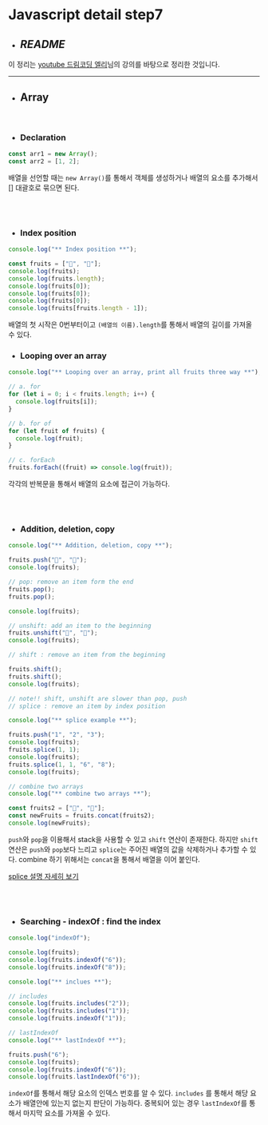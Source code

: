 # Javascript detail step7

- ## _**README**_

이 정리는 [youtube 드림코딩 엘리](https://www.youtube.com/watch?v=tJieVCgGzhs&list=PLv2d7VI9OotTVOL4QmPfvJWPJvkmv6h-2&index=2)님의 강의를 바탕으로 정리한 것입니다.

---

- ## Array

<br/>

- ### Declaration

```js
const arr1 = new Array();
const arr2 = [1, 2];
```

배열을 선언할 때는 `new Array()`를 통해서 객체를 생성하거나 배열의 요소를 추가해서 [] 대괄호로 묶으면 된다.

<br/>
<br/>

- ### Index position

```js
console.log("** Index position **");

const fruits = ["🍏", "🍌"];
console.log(fruits);
console.log(fruits.length);
console.log(fruits[0]);
console.log(fruits[0]);
console.log(fruits[0]);
console.log(fruits[fruits.length - 1]);
```

배열의 첫 시작은 0번부터이고 `(배열의 이름).length`를 통해서 배열의 길이를 가져올 수 있다.

- ### Looping over an array

```js
console.log("** Looping over an array, print all fruits three way **");

// a. for
for (let i = 0; i < fruits.length; i++) {
  console.log(fruits[i]);
}

// b. for of
for (let fruit of fruits) {
  console.log(fruit);
}

// c. forEach
fruits.forEach((fruit) => console.log(fruit));
```

각각의 반복문을 통해서 배열의 요소에 접근이 가능하다.

<br/>
<br/>

- ### Addition, deletion, copy

```js
console.log("** Addition, deletion, copy **");

fruits.push("🍕", "🍔");
console.log(fruits);

// pop: remove an item form the end
fruits.pop();
fruits.pop();

console.log(fruits);

// unshift: add an item to the beginning
fruits.unshift("🥩", "🥙");
console.log(fruits);

// shift : remove an item from the beginning

fruits.shift();
fruits.shift();
console.log(fruits);

// note!! shift, unshift are slower than pop, push
// splice : remove an item by index position

console.log("** splice example **");

fruits.push("1", "2", "3");
console.log(fruits);
fruits.splice(1, 1);
console.log(fruits);
fruits.splice(1, 1, "6", "8");
console.log(fruits);

// combine two arrays
console.log("** combine two arrays **");

const fruits2 = ["🍧", "🍨"];
const newFruits = fruits.concat(fruits2);
console.log(newFruits);
```

`push`와 `pop`을 이용해서 stack을 사용할 수 있고 `shift` 연산이 존재한다. 하지만 `shift` 연산은 `push`와 `pop`보다 느리고 `splice`는 주어진 배열의 값을 삭제하거나 추가할 수 있다. combine 하기 위해서는 `concat`을 통해서 배열을 이어 붙인다.

[splice 설명 자세히 보기](https://developer.mozilla.org/ko/docs/Web/JavaScript/Reference/Global_Objects/Array/splice)

<br/>
<br/>

- ### Searching - indexOf : find the index

```js
console.log("indexOf");

console.log(fruits);
console.log(fruits.indexOf("6"));
console.log(fruits.indexOf("8"));

console.log("** inclues **");

// includes
console.log(fruits.includes("2"));
console.log(fruits.includes("1"));
console.log(fruits.indexOf("1"));

// lastIndexOf
console.log("** lastIndexOf **");

fruits.push("6");
console.log(fruits);
console.log(fruits.indexOf("6"));
console.log(fruits.lastIndexOf("6"));
```

`indexOf`를 통해서 해당 요소의 인덱스 번호를 알 수 있다. `includes` 를 통해서 해당 요소가 배열안에 있는지 없는지 판단이 가능하다. 중복되어 있는 경우 `lastIndexOf`를 통해서 마지막 요소를 가져올 수 있다.
